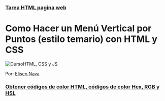 ### [Tarea HTML pagina web](https://elprofenava.w3spaces.com/)


# Como Hacer un Menú Vertical por Puntos (estilo temario) con HTML y CSS

![CursoHTML, CSS y JS](https://www.w3schools.com/html/default.asp)

Por: [Eliseo Nava](https://elprofenava.w3spaces.com/)


### [Obtener códigos de color HTML, códigos de color Hex, RGB y HSL](https://htmlcolorcodes.com/es/)